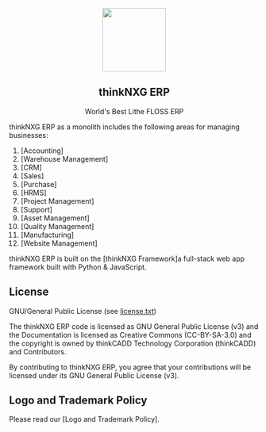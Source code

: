 
<div align="center">
    <a href="https://thinknxg">
        <img src="https://thinknxg.com/wp-content/uploads/2023/12/favicon.svg1-01.png" height="128">
    </a>
    <h2>thinkNXG ERP</h2>
    <p align="center">
        <p>World's Best Lithe FLOSS ERP</p>
    </p>


</div>

thinkNXG ERP as a monolith includes the following areas for managing businesses:

1. [Accounting]
1. [Warehouse Management]
1. [CRM]
1. [Sales]
1. [Purchase]
1. [HRMS]
1. [Project Management]
1. [Support]
1. [Asset Management]
1. [Quality Management]
1. [Manufacturing]
1. [Website Management]
   

thinkNXG ERP is built on the [thinkNXG Framework]a full-stack web app framework built with Python & JavaScript.

## License

GNU/General Public License (see [license.txt](license.txt))

The thinkNXG ERP code is licensed as GNU General Public License (v3) and the Documentation is licensed as Creative Commons (CC-BY-SA-3.0) and the copyright is owned by thinkCADD Technology Corporation (thinkCADD) and Contributors.

By contributing to thinkNXG ERP, you agree that your contributions will be licensed under its GNU General Public License (v3).

## Logo and Trademark Policy

Please read our [Logo and Trademark Policy].
